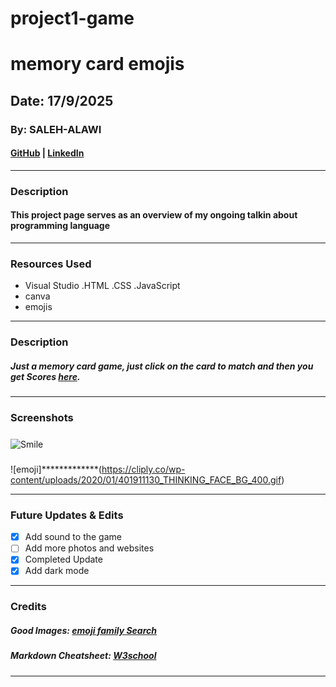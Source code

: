 # project1-game
# memory card emojis

## Date: 17/9/2025
### By: SALEH-ALAWI

####   [GitHub](https://github.com/SALEH-ALAWI) | [LinkedIn](https://www.linkedin.com/in/saleh-alawi-b30b97223/)
***

### **Description**
####  This project page serves as an overview of my ongoing talkin about programming language
***

### **Resources Used**
* Visual Studio
.HTML
.CSS
.JavaScript
* canva
* emojis
***

### **Description**

##### Just a memory card game, just click on the card to match and then you get Scores  [here](https://innate-silver.surge.sh).
***
### **Screenshots**

#####
![Smile](https://www.emoji.family/api/emojis/1f920/noto/svg)

#####
![emoji]*************(https://cliply.co/wp-content/uploads/2020/01/401911130_THINKING_FACE_BG_400.gif)
***

### **Future Updates & Edits**

- [x] Add sound to the game
- [ ] Add more photos and websites
- [x] Completed Update
- [x] Add dark mode

***

### **Credits**

##### Good Images: [emoji family Search](https://www.emoji.family/)


##### Markdown Cheatsheet: [W3school](https://www.w3schools.com/)
***
